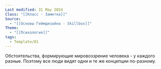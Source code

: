 ```yaml
---
Last modified: 31 May 2024
Class: "[[Класс - Заметка]]"
Source:
  - "[[Основы Геймдизайна - Skillbox]]"
Theme:
  - "[[Психология]]"
tags:
  - Template/01
---
```

Обстоятельства, формирующие мировоззрение человека - у каждого разные. Поэтому все люди видят одни и те же концепции по-разному.